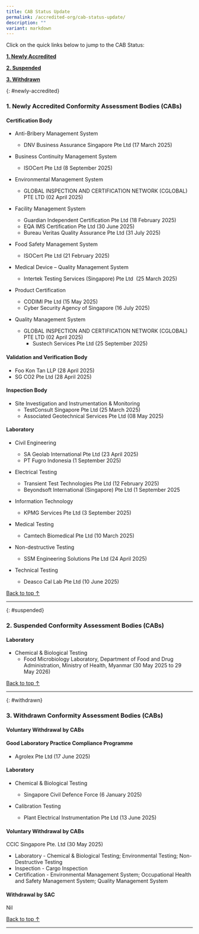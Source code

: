```yaml
---
title: CAB Status Update
permalink: /accredited-org/cab-status-update/
description: ""
variant: markdown
---
```

Click on the quick links below to jump to the CAB Status:

**[1. Newly Accredited](#newly-accredited)**

**[2. Suspended](#suspended)**

**[3. Withdrawn](#withdrawn)**




{: #newly-accredited}
### 1. Newly Accredited Conformity Assessment Bodies (CABs) 
   



#### Certification Body

* Anti-Bribery Management System
  * DNV Business Assurance Singapore Pte Ltd (17 March 2025)

* Business Continuity Management System
  * ISOCert Pte Ltd (8 September 2025)

* Environmental Management System
   * GLOBAL INSPECTION AND CERTIFICATION NETWORK (CGLOBAL) 
      PTE LTD (02 April 2025)
			
* Facility Management System
   * Guardian Independent Certification Pte Ltd (18 February 2025)
   * EQA IMS Certification Pte Ltd (30 June 2025)
   * Bureau Veritas Quality Assurance Pte Ltd (31 July 2025)

* Food Safety Management System
   * ISOCert Pte Ltd (21 February 2025)
       
* Medical Device – Quality Management System
    *  Intertek Testing Services (Singapore) Pte Ltd  (25 March 2025)

* Product Certification
	* CODIMI Pte Ltd (15 May 2025)
  * Cyber Security Agency of Singapore (16 July 2025)
   
* Quality Management System
  * GLOBAL INSPECTION AND CERTIFICATION NETWORK (CGLOBAL) 
     PTE LTD (02 April 2025)
	* Sustech Services Pte Ltd (25 September 2025)


#### Validation and Verification Body

* Foo Kon Tan LLP (28 April 2025)
* SG CO2 Pte Ltd (28 April 2025)


#### Inspection Body

* Site Investigation and Instrumentation & Monitoring
  * TestConsult Singapore Pte Ltd (25 March 2025)
  * Associated Geotechnical Services Pte Ltd (08 May 2025)


#### Laboratory
   
* Civil Engineering
  * SA Geolab International Pte Ltd (23 April 2025)
  * PT Fugro Indonesia (1 September 2025)

* Electrical Testing
  * Transient Test Technologies Pte Ltd (12 February 2025)
  * Beyondsoft International (Singapore) Pte Ltd (1 September 2025

* Information Technology
  * KPMG Services Pte Ltd (3 September 2025)

* Medical Testing
  * Camtech Biomedical Pte Ltd (10 March 2025)

* Non-destructive Testing
  * SSM Engineering Solutions Pte Ltd (24 April 2025)

* Technical Testing
  * Deasco Cal Lab Pte Ltd (10 June 2025)



[Back to top ↑](#top)

---

{: #suspended}
### 2. Suspended Conformity Assessment Bodies (CABs)

#### Laboratory

*  Chemical & Biological Testing
    * Food Microbiology Laboratory, Department of Food and Drug 
       Administration, Ministry of Health, Myanmar 
       (30 May 2025 to 29 May 2026)

  	 
  
[Back to top ↑](#top)

---

{: #withdrawn}
### 3. Withdrawn Conformity Assessment Bodies (CABs)


#### **Voluntary Withdrawal by CABs**

#### Good Laboratory Practice Compliance Programme 

  * Agrolex Pte Ltd (17 June 2025)



#### Laboratory

* Chemical & Biological Testing
  *  Singapore Civil Defence Force (6 January 2025)

* Calibration Testing
  * Plant Electrical Instrumentation Pte Ltd (13 June 2025)



#### **Voluntary Withdrawal by CABs**
   

CCIC Singapore Pte. Ltd (30 May 2025)

*   Laboratory - Chemical & Biological Testing; Environmental Testing; Non-Destructive Testing
*   Inspection - Cargo Inspection
*   Certification - Environmental Management System; Occupational Health and Safety Management System; Quality Management System





#### **Withdrawal by SAC**

Nil



[Back to top ↑](#top)






---